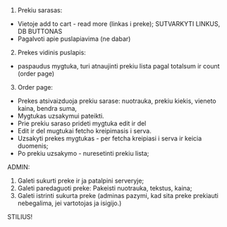 1. Prekiu sarasas:

<!-- - Preke: nuotrauka, title, description, price, add to card mygtukas. DONE -->

- Vietoje add to cart - read more (linkas i preke); SUTVARKYTI LINKUS, DB BUTTONAS
- Pagalvoti apie puslapiavima (ne dabar)

2.  Prekes vidinis puslapis:

<!-- - paspaudus mygtuka, galeti prideti i pirkiniu krepseli. DONE -->
<!-- - Laukelis sumai apskaiciuoti; DONE -->
<!-- - paspaudus mygtuka, turi priskaiciuoti prekes. -->

- paspaudus mygtuka, turi atnaujinti prekiu lista pagal totalsum ir count (order page)

3. Order page:

- Prekes atsivaizduoja prekiu sarase: nuotrauka, prekiu kiekis, vieneto kaina, bendra suma,
- Mygtukas uzsakymui pateikti.
- Prie prekiu saraso prideti mygtuka edit ir del
- Edit ir del mugtukai fetcho kreipimasis i serva.
- Uzsakyti prekes mygtukas - per fetcha kreipiasi i serva ir keicia duomenis;
- Po prekiu uzsakymo - nuresetinti prekiu lista;

ADMIN:

1. Galeti sukurti preke ir ja patalpini serveryje;
2. Galeti paredaguoti preke: Pakeisti nuotrauka, tekstus, kaina;
3. Galeti istrinti sukurta preke (adminas pazymi, kad sita preke prekiauti nebegalima, jei vartotojas ja isigijo.)

STILIUS!
